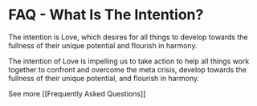 # FAQ - What Is The Intention?

The intention is Love, which desires for all things to develop towards the fullness of their unique potential and flourish in harmony.  

The intention of Love is impelling us to take action to help all things work together to confront and overcome the meta crisis, develop towards the fullness of their unique potential, and flourish in harmony. 

See more [[Frequently Asked Questions]]  